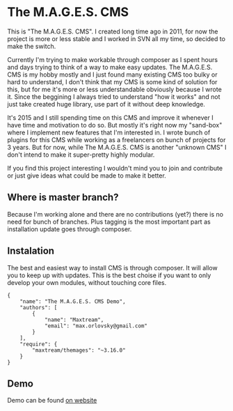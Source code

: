 # The M.A.G.E.S. CMS
This is "The M.A.G.E.S. CMS". I created long time ago in 2011, for now the project is more or less stable and I worked in SVN all my time, so decided to make the switch.  

Currently I'm trying to make workable through composer as I spent hours and days trying to think of a way to make easy updates.
The M.A.G.E.S. CMS is my hobby mostly and I just found many existing CMS too bulky or hard to understand, I don't think that my CMS is some kind of solution for this, but for me it's more or less understandable obviously because I wrote it. Since the beggining I always tried to understand "how it works" and not just take created huge library, use part of it without deep knowledge.  

It's 2015 and I still spending time on this CMS and improve it whenever I have time and motivation to do so. But mostly it's right now my "sand-box" where I implement new features that I'm interested in. I wrote bunch of plugins for this CMS while working as a freelancers on bunch of projects for 3 years. But for now, while The M.A.G.E.S. CMS is another "unknown CMS" I don't intend to make it super-pretty highly modular.  

If you find this project interesting I wouldn't mind you to join and contribute or just give ideas what could be made to make it better.

## Where is master branch?
Because I'm working alone and there are no contributions (yet?) there is no need for bunch of branches. Plus tagging is the most important part as installation update goes through composer.

## Instalation
The best and easiest way to install CMS is through composer. It will allow you to keep up with updates. This is the best choise if you want to only develop your own modules, without touching core files.
```
{
    "name": "The M.A.G.E.S. CMS Demo",
    "authors": [
        {
            "name": "Maxtream",
            "email": "max.orlovsky@gmail.com"
        }
    ],
    "require": {
        "maxtream/themages": "~3.16.0"
    }
}
```

## Demo
Demo can be found [on website](http://www.themages.net/)